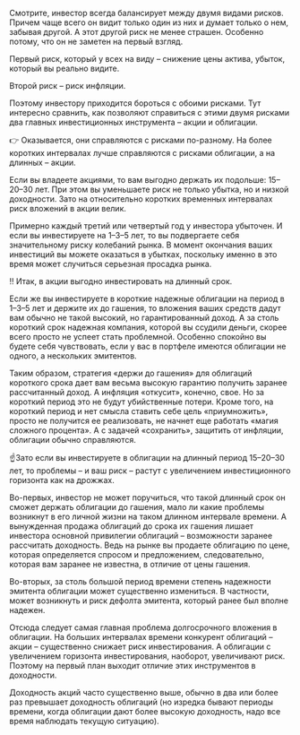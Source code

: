 
Смотрите, инвестор всегда балансирует между двумя видами рисков. Причем чаще всего он видит только один из них и думает только о нем, забывая другой. А этот другой риск не менее страшен. Особенно потому, что он не заметен на первый взгляд.

Первый риск, который у всех на виду – снижение цены актива, убыток, который вы реально видите. 

Второй риск – риск инфляции. 

Поэтому инвестору приходится бороться с обоими рисками. Тут интересно сравнить, как позволяют справиться с этими двумя рисками два главных инвестиционных инструмента – акции и облигации. 

👉 Оказывается, они справляются с рисками по-разному. На более коротких интервалах лучше справляются с рисками облигации, а на длинных – акции. 

Если вы владеете акциями, то вам выгодно держать их подольше: 15–20–30 лет. При этом вы уменьшаете риск не только убытка, но и низкой доходности. Зато на относительно коротких временных интервалах риск вложений в акции велик. 

Примерно каждый третий или четвертый год у инвестора убыточен. И если вы инвестируете на 1–3–5 лет, то вы подвергаете себя значительному риску колебаний рынка. В момент окончания ваших инвестиций вы можете оказаться в убытках, поскольку именно в это время может случиться серьезная просадка рынка.

‼️ Итак, в акции выгодно инвестировать на длинный срок.

Если же вы инвестируете в короткие надежные облигации на период в 1–3–5 лет и держите их до гашения, то вложения ваших средств дадут вам обычно не такой высокий, но гарантированный доход. А за столь короткий срок надежная компания, которой вы ссудили деньги, скорее всего просто не успеет стать проблемной. Особенно спокойно вы будете себя чувствовать, если у вас в портфеле имеются облигации не одного, а нескольких эмитентов.

Таким образом, стратегия «держи до гашения» для облигаций короткого срока дает вам весьма высокую гарантию получить заранее рассчитанный доход. А инфляция «откусит», конечно, свое. Но за короткий период это не будут убийственные потери. Кроме того, на короткий период и нет смысла ставить себе цель «приумножить», просто не получится ее реализовать, не начнет еще работать «магия сложного процента». А с задачей «сохранить», защитить от инфляции, облигации обычно справляются.

☝️Зато если вы инвестируете в облигации на длинный период 15–20–30 лет, то проблемы – и ваш риск – растут с увеличением инвестиционного горизонта как на дрожжах. 

Во-первых, инвестор не может поручиться, что такой длинный срок он сможет держать облигации до гашения, мало ли какие проблемы возникнут в его личной жизни на таком длинном интервале времени. А вынужденная продажа облигаций до срока их гашения лишает инвестора основной привилегии облигаций – возможности заранее рассчитать доходность. Ведь на рынке вы продаете облигацию по цене, которая определяется спросом и предложением, следовательно, которая вам заранее не известна, в отличие от цены гашения. 

Во-вторых, за столь большой период времени степень надежности эмитента облигации может существенно измениться. В частности, может возникнуть и риск дефолта эмитента, который ранее был вполне надежен.

Отсюда следует самая главная проблема долгосрочного вложения в облигации. На больших интервалах времени конкурент облигаций – акции – существенно снижает риск инвестирования. А облигации с увеличением горизонта инвестирования, наоборот, увеличивают риск. Поэтому на первый план выходит отличие этих инструментов в доходности. 

Доходность акций часто существенно выше, обычно в два или более раз превышает доходность облигаций (но изредка бывают периоды времени, когда облигации дают более высокую доходность, надо все время наблюдать текущую ситуацию).